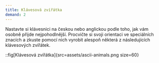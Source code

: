 ```yaml
---
title: Klávesová zvířátka
demand: 2
---
```


Nastavte si klávesnici na českou nebo anglickou podle toho, jak vám osobně přijde nejpohodlnější. Procvičte si svoji orientaci ve speciálních znacích a zkuste pomocí nich vyrobit alespoň některá z následujících klávesových zvířátek.

::fig[Klávesová zvířátka]{src=assets/ascii-animals.png size=60}
